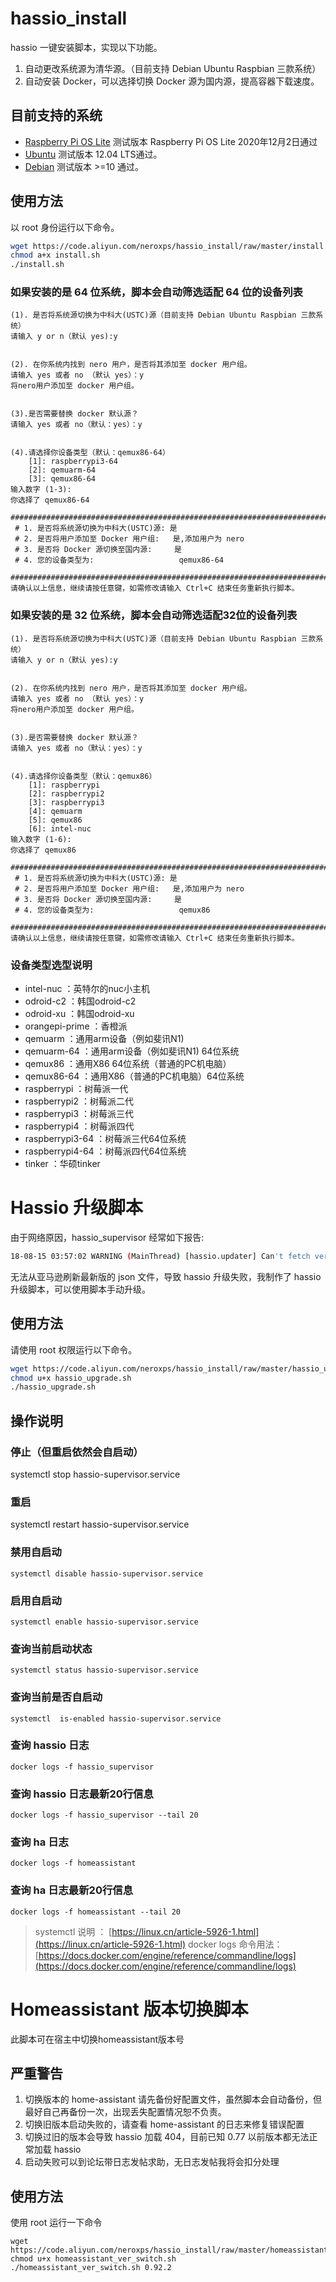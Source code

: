 # hassio_install

hassio 一键安装脚本，实现以下功能。

1. 自动更改系统源为清华源。（目前支持 Debian Ubuntu Raspbian 三款系统）
2. 自动安装 Docker，可以选择切换 Docker 源为国内源，提高容器下载速度。

## 目前支持的系统

- [Raspberry Pi OS Lite](https://www.raspberrypi.org/software/operating-systems/) 测试版本 Raspberry Pi OS Lite 2020年12月2日通过
- [Ubuntu](https://www.ubuntu.com/download/server) 测试版本 12.04 LTS通过。
- [Debian](https://www.debian.org/distrib/netinst) 测试版本 >=10 通过。

## 使用方法

以 root 身份运行以下命令。

```bash
wget https://code.aliyun.com/neroxps/hassio_install/raw/master/install.sh
chmod a+x install.sh
./install.sh
```

### 如果安装的是 64 位系统，脚本会自动筛选适配 64 位的设备列表

```
(1). 是否将系统源切换为中科大(USTC)源（目前支持 Debian Ubuntu Raspbian 三款系统）
请输入 y or n（默认 yes):y


(2). 在你系统内找到 nero 用户，是否将其添加至 docker 用户组。
请输入 yes 或者 no （默认 yes）：y
将nero用户添加至 docker 用户组。


(3).是否需要替换 docker 默认源？
请输入 yes 或者 no（默认：yes）：y


(4).请选择你设备类型（默认：qemux86-64）
    [1]: raspberrypi3-64
    [2]: qemuarm-64
    [3]: qemux86-64
输入数字 (1-3):
你选择了 qemux86-64
 ################################################################################
 # 1. 是否将系统源切换为中科大(USTC)源: 是
 # 2. 是否将用户添加至 Docker 用户组:   是,添加用户为 nero 
 # 3. 是否将 Docker 源切换至国内源:     是
 # 4. 您的设备类型为:                   qemux86-64
 ################################################################################
请确认以上信息，继续请按任意键，如需修改请输入 Ctrl+C 结束任务重新执行脚本。
```

### 如果安装的是 32 位系统，脚本会自动筛选适配32位的设备列表

```
(1). 是否将系统源切换为中科大(USTC)源（目前支持 Debian Ubuntu Raspbian 三款系统）
请输入 y or n（默认 yes):y


(2). 在你系统内找到 nero 用户，是否将其添加至 docker 用户组。
请输入 yes 或者 no （默认 yes）：y
将nero用户添加至 docker 用户组。


(3).是否需要替换 docker 默认源？
请输入 yes 或者 no（默认：yes）：y


(4).请选择你设备类型（默认：qemux86）
    [1]: raspberrypi
    [2]: raspberrypi2
    [3]: raspberrypi3
    [4]: qemuarm
    [5]: qemux86
    [6]: intel-nuc
输入数字 (1-6):
你选择了 qemux86
 ################################################################################
 # 1. 是否将系统源切换为中科大(USTC)源: 是
 # 2. 是否将用户添加至 Docker 用户组:   是,添加用户为 nero 
 # 3. 是否将 Docker 源切换至国内源:     是
 # 4. 您的设备类型为:                   qemux86
 ################################################################################
请确认以上信息，继续请按任意键，如需修改请输入 Ctrl+C 结束任务重新执行脚本。
```

### 设备类型选型说明
- intel-nuc ：英特尔的nuc小主机
- odroid-c2 ：韩国odroid-c2
- odroid-xu ：韩国odroid-xu
- orangepi-prime ：香橙派
- qemuarm ：通用arm设备（例如斐讯N1)
- qemuarm-64 ：通用arm设备（例如斐讯N1) 64位系统
- qemux86 ：通用X86 64位系统（普通的PC机电脑）
- qemux86-64 ：通用X86（普通的PC机电脑）64位系统
- raspberrypi ：树莓派一代
- raspberrypi2 ：树莓派二代
- raspberrypi3 ：树莓派三代
- raspberrypi4 ：树莓派四代
- raspberrypi3-64 ：树莓派三代64位系统
- raspberrypi4-64 ：树莓派四代64位系统
- tinker ：华硕tinker

# Hassio 升级脚本

由于网络原因，hassio_supervisor 经常如下报告:

```bash
18-08-15 03:57:02 WARNING (MainThread) [hassio.updater] Can't fetch versions from https://s3.amazonaws.com/hassio-version/stable.json
```

无法从亚马逊刷新最新版的 json 文件，导致 hassio 升级失败，我制作了 hassio 升级脚本，可以使用脚本手动升级。

## 使用方法

请使用 root 权限运行以下命令。

```bash
wget https://code.aliyun.com/neroxps/hassio_install/raw/master/hassio_upgrade.sh
chmod u+x hassio_upgrade.sh
./hassio_upgrade.sh
```

## 操作说明

### 停止（但重启依然会自启动） 
systemctl stop hassio-supervisor.service

### 重启 
systemctl restart hassio-supervisor.service

### 禁用自启动
`systemctl disable hassio-supervisor.service`

### 启用自启动 
`systemctl enable hassio-supervisor.service`

### 查询当前启动状态 
`systemctl status hassio-supervisor.service`

### 查询当前是否自启动
`systemctl  is-enabled hassio-supervisor.service`

### 查询 hassio 日志 
`docker logs -f hassio_supervisor`

### 查询 hassio 日志最新20行信息 
`docker logs -f hassio_supervisor --tail 20`

### 查询 ha 日志 
`docker logs -f homeassistant`

### 查询 ha 日志最新20行信息 
`docker logs -f homeassistant --tail 20`

> systemctl 说明 ： [https://linux.cn/article-5926-1.html](https://linux.cn/article-5926-1.html)
> docker logs 命令用法：[https://docs.docker.com/engine/reference/commandline/logs](https://docs.docker.com/engine/reference/commandline/logs)

# Homeassistant 版本切换脚本

此脚本可在宿主中切换homeassistant版本号

## 严重警告
1. 切换版本的 home-assistant 请先备份好配置文件，虽然脚本会自动备份，但最好自己再备份一次，出现丢失配置情况恕不负责。
2. 切换旧版本启动失败的，请查看 home-assistant 的日志来修复错误配置
3. 切换过旧的版本会导致 hassio 加载 404，目前已知 0.77 以前版本都无法正常加载 hassio
4. 启动失败可以到论坛带日志发帖求助，无日志发帖我将会扣分处理

## 使用方法

使用 root 运行一下命令

```
wget https://code.aliyun.com/neroxps/hassio_install/raw/master/homeassistant_ver_switch.sh
chmod u+x homeassistant_ver_switch.sh
./homeassistant_ver_switch.sh 0.92.2
```

